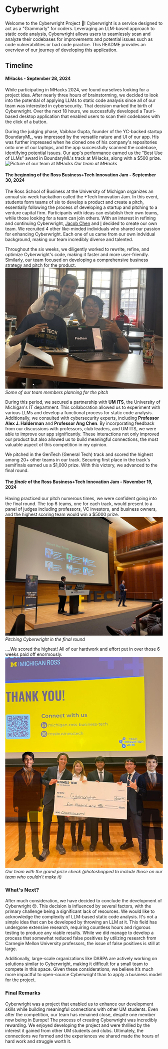 # Cyberwright
Welcome to the Cyberwright Project 👋! Cyberwright is a service designed to act as a "Grammarly" for coders. Leveraging an LLM-based approach to static code analysis, Cyberwright allows users to seamlessly scan and analyze their codebases for improvements and potential issues such as code vulnerabilities or bad code practice. This README provides an overview of our journey of developing this application.

## Timeline
#### **MHacks** - September 28, 2024
While participating in MHacks 2024, we found ourselves looking for a project idea. After nearly three hours of brainstorming, we decided to look into the potential of applying LLMs to static code analysis since all of our team was interested in cybersecurity. That decision marked the birth of Cyberwright. Over the next 18 hours, we successfully developed a Tauri-based desktop application that enabled users to scan their codebases with the click of a button.  

During the judging phase, Vaibhav Gupta, founder of the YC-backed startup BoundaryML, was impressed by the versatile nature and UI of our app. His was further impressed when he cloned one of his company's repositories onto one of our laptops, and the app successfully scanned the codebase, identifying potential issues. Our app's performance earned us the "Best Use of LLMs" award in BoundaryML's track at MHacks, along with a $500 prize.
![Picture of our team at MHacks](imgs/mhacks.png)
*Our team at MHacks*

#### The beginning of the **Ross Business+Tech Innovation Jam** - September 30, 2024
The Ross School of Business at the University of Michigan organizes an annual six-week hackathon called the +Tech Innovation Jam. In this event, students form teams of six to develop a product and create a pitch, essentially following the process of developing a startup and pitching to a venture capital firm. Participants with ideas can establish their own teams, while those looking for a team can join others. With an interest in refining and continuing Cyberwright, [Jacob Chen](https://github.com/Jacob-RC) and [I](https://github.com/pradhamk) decided to create our own team. We recruited 4 other like-minded individuals who shared our passion for enhancing Cyberwright. Each one of us came from our own indvidual background, making our team incredibly diverse and talented. 

Throughout the six weeks, we diligently worked to rewrite, refine, and optimize Cyberwright's code, making it faster and more user-friendly. Similarly, our team focused on developing a comprehensive business strategy and pitch for the product.
![Our team planning for the pitch](imgs/planning.png)
*Some of our team members planning for the pitch*

During this period, we secured a partnership with **UM ITS**, the University of Michigan's IT department. This collaboration allowed us to experiment with various LLMs and develop a functional process for static code analysis. Additionally, we consulted with cybersecurity experts, including **Professor Alex J. Halderman** and **Professor Ang Chen**. By incorporating feedback from our discussions with professors, club leaders, and UM ITS, we were able to improve our app significantly. These interactions not only improved our product but also allowed us to build meaningful connections, the most valuable aspect of this competition in my opinion.

We pitched in the GenTech (General Tech) track and scored the highest among 20+ other teams in our track. Securing first place in the track's semifinals earned us a $1,000 prize. With this victory, we advanced to the final round.

#### The *finale* of the **Ross Business+Tech Innovation Jam** - November 19, 2024
Having practiced our pitch numerous times, we were confident going into the final round. The top 6 teams, one for each track, would present to a panel of judges including professors, VC investors, and business owners, and the highest scoring team would win a $5000 prize. 
![Pitching in the final round](imgs/pitch.png)
*Pitching Cyberwright in the final round*

....We scored the highest! All of our hardwork and effort put in over those 6 weeks paid off enormously. 
![Picture of our team with the check](imgs/win.png)
*Our team with the grand prize check (photoshopped to include those on our team who couldn't make it)*

### What's Next?
After much consideration, we have decided to conclude the development of Cyberwright 😔. This decision is influenced by several factors, with the primary challenge being a significant lack of resources. We would like to acknowledge the complexity of LLM-based static code analysis. It's not a simple idea that can be developed by throwing an LLM at it. This field has undergone extensive research, requiring countless hours and rigorous testing to produce any viable results. While we did manage to develop a process that somewhat reduced false positives by utilizing research from Carnegie Mellon University professors, the issue of false positives is still at large. 

Additionally, large-scale organizations like DARPA are actively working on solutions similar to Cyberwright, making it difficult for a small team to compete in this space. Given these considerations, we believe it’s much more impactful to open-source Cyberwright than to apply a business model for the project.

### Final Remarks
Cyberwright was a project that enabled us to enhance our development skills while building meaningful connections with other UM students. Even after the competition, our team has remained close, despite one member now being in Europe! The process of creating Cyberwright was incredibly rewarding. We enjoyed developing the project and were thrilled by the interest it gained from other UM students and clubs. Ultimately, the connections we formed and the experiences we shared made the hours of hard work and struggle worth it.
